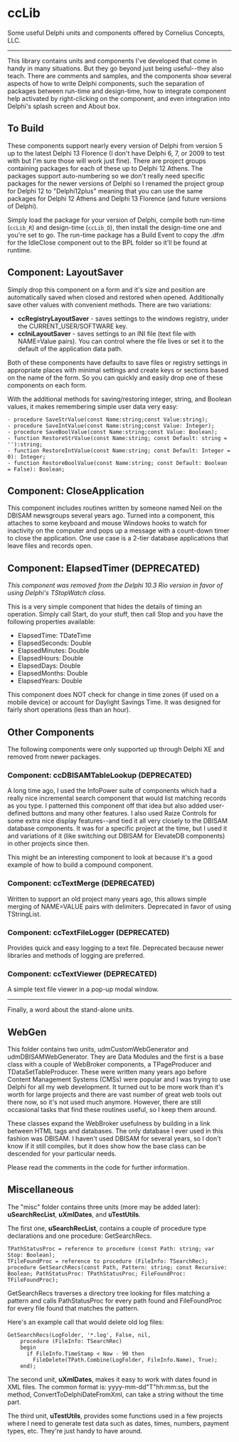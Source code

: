 # ccLib


Some useful Delphi units and components offered by Cornelius Concepts, LLC.

----------

This library contains units and components I've developed that come in handy in many situations. But they go beyond just being useful--they also teach. There are comments and samples, and the components show several aspects of how to write Delphi components, such the separation of packages between run-time and design-time, how to integrate component help activated by right-clicking on the component, and even integration into Delphi's splash screen and About box.

## To Build

These components support nearly every version of Delphi from version 5 up to the latest Delphi 13 Florence (I don't have Delphi 6, 7, or 2009 to test with but I'm sure those will work just fine). There are project groups containing packages for each of these up to Delphi 12 Athens. The packages support auto-numbering so we don't really need specific packages for the newer versions of Delphi so I renamed the project group for Delphi 12 to "Delphi12plus" meaning that you can use the same packages for Delphi 12 Athens and Delphi 13 Florence (and future versions of Delphi).

Simply load the package for your version of Delphi, compile both run-time (`ccLib_R`) and design-time (`ccLib_D`), then install the design-time one and you're set to go. The run-time package has a Build Event to copy the .dfm for the IdleClose component out to the BPL folder so it'll be found at runtime.

## Component: LayoutSaver

Simply drop this component on a form and it's size and position are automatically saved when closed and restored when opened. Additionally save other values with convenient methods. There are two variations:

* **ccRegistryLayoutSaver** - saves settings to the windows registry, under the CURRENT_USER/SOFTWARE key.
* **ccIniLayoutSaver** - saves settings to an INI file (text file with NAME=Value pairs). You can control where the file lives or set it to the default of the application data path.

Both of these components have defaults to save files or registry settings in appropriate places with minimal settings and create keys or sections based on the name of the form. So you can quickly and easily drop one of these components on each form.

With the additional methods for saving/restoring integer, string, and Boolean values, it makes remembering simple user data very easy:

    - procedure SaveStrValue(const Name:string;const Value:string);
    - procedure SaveIntValue(const Name:string;const Value: Integer);
    - procedure SaveBoolValue(const Name:string;const Value: Boolean);
    - function RestoreStrValue(const Name:string; const Default: string = ''):string;
    - function RestoreIntValue(const Name:string; const Default: Integer = 0): Integer;
    - function RestoreBoolValue(const Name:string; const Default: Boolean = False): Boolean;

## Component: CloseApplication

This component includes routines written by someone named Neil on the DBISAM newsgroups several years ago. Turned into a component, this attaches to some keyboard and mouse Windows hooks to watch for inactivity on the computer and pops up a message with a count-down timer to close the application.  One use case is a 2-tier database applications that leave files and records open.

## Component: ElapsedTimer (DEPRECATED)

*This component was removed from the Delphi 10.3 Rio version in favor of using Delphi's TStopWatch class.*

This is a very simple component that hides the details of timing an operation.  Simply call Start, do your stuff, then call Stop and you have the following properties available:

* ElapsedTime: TDateTime
* ElapsedSeconds: Double
* ElapsedMinutes: Double
* ElapsedHours: Double
* ElapsedDays: Double
* ElapsedMonths: Double
* ElapsedYears: Double

This component does NOT check for change in time zones (if used on a mobile device) or account for Daylight Savings Time. It was designed for fairly short operations (less than an hour).

## Other Components

The following components were only supported up through Delphi XE and removed from newer packages.

### Component: ccDBISAMTableLookup (DEPRECATED)

A long time ago, I used the InfoPower suite of components which had a really nice incremental search component that would list matching records as you type.  I patterned this component off that idea but also added user-defined buttons and many other features. I also used Raize Controls for some extra nice display features--and tied it all very closely to the DBISAM database components. It was for a specific project at the time, but I used it and variations of it (like switching out DBISAM for ElevateDB components) in other projects since then.

This might be an interesting component to look at because it's a good example of how to build a compound component.

### Component: ccTextMerge (DEPRECATED)

Written to support an old project many years ago, this allows simple merging of NAME=VALUE pairs with delimiters. Deprecated in favor of using TStringList.

### Component: ccTextFileLogger (DEPRECATED)

Provides quick and easy logging to a text file. Deprecated because newer libraries and methods of logging are preferred.

### Component: ccTextViewer (DEPRECATED)

A simple text file viewer in a pop-up modal window.

----------

Finally, a word about the stand-alone units.

## WebGen

This folder contains two units, udmCustomWebGenerator and udmDBISAMWebGenerator. They are Data Modules and the first is a base class with a couple of WebBroker components, a TPageProducer and TDataSetTableProducer. These were written many years ago before Content Management Systems (CMSs) were popular and I was trying to use Delphi for all my web development. It turned out to be more work than it's worth for large projects and there are vast number of great web tools out there now, so it's not used much anymore.  However, there are still occasional tasks that find these routines useful, so I keep them around.

These classes expand the WebBroker usefulness by building in a link between HTML tags and databases. The only database I ever used in this fashion was DBISAM. I haven't used DBISAM for several years, so I don't know if it still compiles, but it does show how the base class can be descended for your particular needs.

Please read the comments in the code for further information.

## Miscellaneous

The "misc" folder contains three units (more may be added later): **uSearchRecList**, **uXmlDates**, and **uTestUtils**.

The first one, **uSearchRecList**, contains a couple of procedure type declarations and one procedure: GetSearchRecs.

    TPathStatusProc = reference to procedure (const Path: string; var Stop: Boolean);
	TFileFoundProc = reference to procedure (FileInfo: TSearchRec);
	procedure GetSearchRecs(const Path, Pattern: string; const Recursive: Boolean; PathStatusProc: TPathStatusProc; FileFoundProc: TFileFoundProc);

GetSearchRecs traverses a directory tree looking for files matching a pattern and calls PathStatusProc for every path found and FileFoundProc for every file found that matches the pattern.

Here's an example call that would delete old log files:

    GetSearchRecs(LogFolder, '*.log', False, nil,
		procedure (FileInfo: TSearchRec)
		begin
		  if FileInfo.TimeStamp < Now - 90 then
			FileDelete(TPath.Combine(LogFolder, FileInfo.Name), True);
		end);

The second unit, **uXmlDates**, makes it easy to work with dates found in XML files. The common format is: yyyy-mm-dd"T"hh:mm:ss, but the method, ConvertToDelphiDateFromXml, can take a string without the time part.

The third unit, **uTestUtils**, provides some functions used in a few projects where I need to generate test data such as dates, times, numbers, payment types, etc.  They're just handy to have around.

